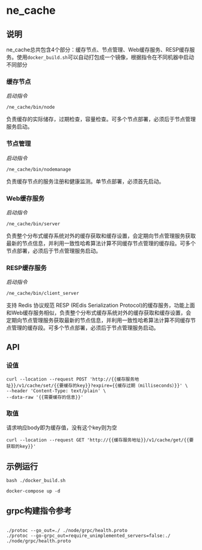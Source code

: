 # ne_cache

## 说明

ne_cache总共包含4个部分：缓存节点、节点管理、Web缓存服务、RESP缓存服务。使用`docker_build.sh`可以自动打包成一个镜像，根据指令在不同机器中启动不同部分

### 缓存节点

*启动指令*

```
/ne_cache/bin/node
```

负责缓存的实际储存，过期检查，容量检查。可多个节点部署，必须后于节点管理服务启动。

### 节点管理

*启动指令*

```
/ne_cache/bin/nodemanage
```

负责缓存节点的服务注册和健康监测。单节点部署，必须首先启动。

### Web缓存服务

*启动指令*

```
/ne_cache/bin/server
```

负责整个分布式缓存系统对外的缓存获取和缓存设置，会定期向节点管理服务获取最新的节点信息，并利用一致性哈希算法计算不同缓存节点管理的缓存段。可多个节点部署，必须后于节点管理服务启动。

### RESP缓存服务

*启动指令*

```
/ne_cache/bin/client_server
```

支持 Redis 协议规范 RESP (REdis Serialization Protocol)的缓存服务，功能上面和Web缓存服务相似，负责整个分布式缓存系统对外的缓存获取和缓存设置，会定期向节点管理服务获取最新的节点信息，并利用一致性哈希算法计算不同缓存节点管理的缓存段。可多个节点部署，必须后于节点管理服务启动。

## API

### 设值

```
curl --location --request POST 'http://{{缓存服务地址}}/v1/cache/set/{{要缓存的key}}?expire={{缓存过期（milliseconds）}}' \
--header 'Content-Type: text/plain' \
--data-raw '{{需要缓存的信息}}'
```

### 取值

请求响应body即为缓存值，没有这个key则为空

```
curl --location --request GET 'http://{{缓存服务地址}}/v1/cache/get/{{要获取的key}}'
```

## 示例运行

```shell
bash ./docker_build.sh

docker-compose up -d
```

## grpc构建指令参考

```

./protoc --go_out=./ ./node/grpc/health.proto 
./protoc --go-grpc_out=require_unimplemented_servers=false:./ ./node/grpc/health.proto

```
